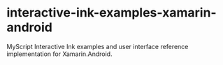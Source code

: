 # interactive-ink-examples-xamarin-android
MyScript Interactive Ink examples and user interface reference implementation for Xamarin.Android. 
